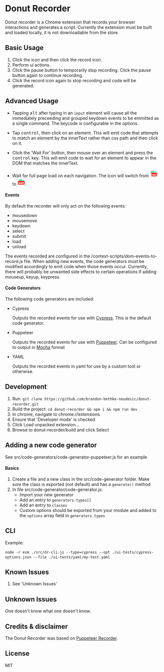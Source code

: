 # Donut Recorder

Donut recorder is a Chrome extension that records your browser interactions and generates a script. Currently the extension must be built and loaded locally, it is not downloadable from the store.

## Basic Usage

1. Click the icon and then click the record icon.
2. Perform ui actions.
3. Click the pause button to temporarily stop recording. Click the pause button again to continue recording.
4. Click the record icon again to stop recording and code will be generated.

## Advanced Usage
- Tapping <kbd>alt</kbd> after typing in an `input` element will cause all the immediately preceeding and grouped keydown events to be emmitted as a single command. The keycode is configurable in the options.

- Tap <kbd>control</kbd>, then click on an element. This will emit code that attempts to match an element by the innerText rather than css path and then click on it.

- Click the 'Wait For' button, then mouse over an element and press the <kbd>control</kbd> key. This will emit code to wait for an element to appear in the DOM that matches the innerText.

- Wait for full page load on each navigation. The icon will switch from ![](src/images/icon_rec.png) to ![](src/images/icon_wait.png).

#### Events
By default the recorder will only act on the following events:

- mousedown
- mousemove
- keydown
- select
- submit
- load
- unload

The events recorded are configured in the /context-scripts/dom-events-to-record.js file. When adding new events, the code generators must be modified accordingly to emit code when those events occur. Currently, there will probably be unwanted side effects to certain operations if adding mouseup, keyup, keypress.

#### Code Generators
The following code generators are included:

- Cypress

  Outputs the recorded events for use with [Cypress](https://docs.cypress.io). This is the default code generator.

- Puppeteer

  Outputs the recorded events for use with [Puppeteer](https://pptr.dev/).
  Can be configured to output in [Mocha](https://mochajs.org/) format

- YAML

  Outputs the recorded events in yaml for use by a custom tool or otherwise.

## Development

1. Run: `git clone https://github.com/brandon-bethke-neudesic/donut-recorder.git`
2. Build the project: `cd donut-recorder && npm i && npm run dev`
2. In chrome, navigate to chrome://extensions
3. Ensure that 'Developer mode' is checked
4. Click Load unpacked extension...
5. Browse to donut-recorder/build and click Select

## Adding a new code generator

See src/code-generators/code-generator-puppeteer.js for an example

#### Basics

1. Create a file and a new class in the src/code-generator folder. Make sure the class is exported (not default) and has a `generate()` method
2. In file src/code-generator/code-generator.js:
   - Import your new generator
   - Add an entry to `generators.types[]`
   - Add an entry to `classes`
   - Custom options should be exported from your module and added to the `options` array field in `generators.types`


## CLI

Example:

    node -r esm ./src/dr-cli.js --type=cypress --opt ./ui-tests/cypress-options.json --file ./ui-tests/yaml/my-test.yaml

## Known Issues

1. See 'Unknown Issues'

## Unknown Issues

One doesn't know what one doesn't know.

## Credits & disclaimer

The Donut Recorder was based on [Puppeteer Recorder](https://github.com/checkly/puppeteer-recorder).

## License
MIT
